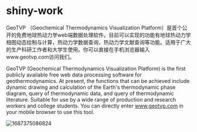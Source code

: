 # shiny-work

GeoTVP （Geochemical Thermodynamics Visualization Platform）是首个公开的免费地球热动力学web端数据处理软件。目前可以实现的功能有地球热动力学相图动态绘制与计算，热动力学数据查询，热动力学文献查询等功能。适用于广大的生产科研工作者和大学生使用。你可以直接在手机浏览器输入www.geotvp.com访问我们。


GeoTVP (Geochemical Thermodynamics Visualization Platform) is the first publicly available free web data processing software for geothermodynamics. At present, the functions that can be achieved include dynamic drawing and calculation of the Earth's thermodynamic phase diagram, query of thermodynamic data, and query of thermodynamic literature. Suitable for use by a wide range of production and research workers and college students. You can directly enter www.geotvp.com in your mobile browser to use this tool.

![1687375086824](https://github.com/Chuancy-ye/shiny-work/assets/51057405/4ac0795f-c0d2-496b-9180-baed05d53373)

